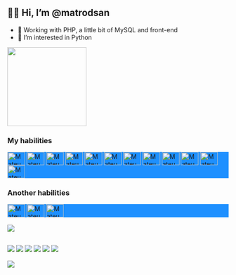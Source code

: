 ## 👋🏼 Hi, I’m @matrodsan
- 💼 Working with PHP, a little bit of MySQL and front-end
- 👀 I’m interested in Python

<div style="display: inline_block; vertical-align: top;">
  <img height="180em" src="https://github-readme-stats.vercel.app/api?username=matrodsan&count_private=true&show_icons=true&theme=chartreuse-dark&icon_color=ffffff&title_color=66fc03&text_color=ffffff&bg_color=DEG,303133,424547&border_color=000000&custom_title=My%20contribuitions" />
</div>

### My habilities

<div style="display: inline_block; background-color:DodgerBlue;">
  <img align="center" alt="Mateus_HTML" height="30" width="40" src="https://cdn.jsdelivr.net/gh/devicons/devicon/icons/html5/html5-plain-wordmark.svg" />
  <img align="center" alt="Mateus_CSS" height="30" width="40" src="https://cdn.jsdelivr.net/gh/devicons/devicon/icons/css3/css3-plain-wordmark.svg" />
  <img align="center" alt="Mateus_PHP" height="30" width="40" src="https://cdn.jsdelivr.net/gh/devicons/devicon/icons/php/php-plain.svg" />
  <img align="center" alt="Mateus_JQUERY" height="30" width="40" src="https://cdn.jsdelivr.net/gh/devicons/devicon/icons/jquery/jquery-plain-wordmark.svg" />
  <img align="center" alt="Mateus_JAVA SCRIPT" height="30" width="40" src="https://cdn.jsdelivr.net/gh/devicons/devicon/icons/javascript/javascript-original.svg" />
  <img align="center" alt="Mateus_MYSQL" height="30" width="40" src="https://cdn.jsdelivr.net/gh/devicons/devicon/icons/mysql/mysql-original-wordmark.svg" />
  <img align="center" alt="Mateus_PYTHON" height="30" width="40" src="https://cdn.jsdelivr.net/gh/devicons/devicon/icons/python/python-original-wordmark.svg" />
  <!--<img align="center" alt="Mateus_DJANGO" height="30" width="40" src="https://cdn.jsdelivr.net/gh/devicons/devicon/icons/django/django-plain.svg" />-->
  <img align="center" alt="Mateus_BOOTSTRAP" height="30" width="40" src="https://cdn.jsdelivr.net/gh/devicons/devicon/icons/bootstrap/bootstrap-original-wordmark.svg" />
  <img align="center" alt="Mateus_ARDUINO" height="30" width="40" src="https://cdn.jsdelivr.net/gh/devicons/devicon/icons/arduino/arduino-original-wordmark.svg" />
  <img align="center" alt="Mateus_C" height="30" width="40" src="https://cdn.jsdelivr.net/gh/devicons/devicon/icons/c/c-original.svg" />
  <img align="center" alt="Mateus_C++" height="30" width="40" src="https://cdn.jsdelivr.net/gh/devicons/devicon/icons/cplusplus/cplusplus-original.svg" />
  <img align="center" alt="Mateus_LABVIEW" height="30" width="40" src="https://cdn.jsdelivr.net/gh/devicons/devicon/icons/labview/labview-original-wordmark.svg" />
</div>

### Another habilities
<div style="display: inline_block; background-color:DodgerBlue;">
  <img align="center" alt="Mateus_PHOTOSHOP" height="30" width="40" src="https://cdn.jsdelivr.net/gh/devicons/devicon/icons/photoshop/photoshop-plain.svg" />
  <img align="center" alt="Mateus_ILLUSTRATOR" height="30" width="40" src="https://cdn.jsdelivr.net/gh/devicons/devicon/icons/illustrator/illustrator-plain.svg" />
  <img align="center" alt="Mateus_AFTER EFFECTS" height="30" width="40" src="https://cdn.jsdelivr.net/gh/devicons/devicon/icons/aftereffects/aftereffects-plain.svg" />
</div><br>

<img src="https://github-readme-stats.vercel.app/api/top-langs/?username=matrodsan&theme=chartreuse-dark&icon_color=ffffff&title_color=66fc03&text_color=ffffff&bg_color=DEG,303133,424547&border_color=000000" />
  
##
<div style="display: inline_block">
  <a href="https://api.whatsapp.com/send?phone=5527998175043"><img src="https://img.shields.io/badge/WhatsApp-25D366?style=for-the-badge&logo=WhatsApp&logoColor=white" /></a>
  <a href="https://www.fb.com/mateusrodriguessantos/"><img src="https://img.shields.io/badge/Facebook-1877F2?style=for-the-badge&logo=Facebook&logoColor=white" /></a>
  <a href="https://www.instagram.com/mateusrsantos/"><img src="https://img.shields.io/badge/Instagram-E4405F?style=for-the-badge&logo=Instagram&logoColor=white" /></a>
  <a href="https://www.linkedin.com/in/mateus-rodrigues-santos-65274594/"><img src="https://img.shields.io/badge/LinkedIn-0A66C2?style=for-the-badge&logo=LinkedIn&logoColor=white" /></a>
  <a href="mailto:mateusrodriguessantos@hotmail.com"><img src="https://img.shields.io/badge/Outlook-0078D4?style=for-the-badge&logo=Microsoft Outlook&logoColor=white" /></a>
  <a href="https://www.behance.net/mateusrodrigu5"><img src="https://img.shields.io/badge/Behance-1769FF?style=for-the-badge&logo=Behance&logoColor=white" /></a>
</div>

<br>

<div style="display: inline_block; vertical-align: top;">
  <img src="https://github-readme-stats.vercel.app/api/pin/?username=matrodsan&repo=Exercicio_SSYS&show_owner=true&show_icons=true&theme=chartreuse-dark&icon_color=ffffff&title_color=66fc03&text_color=ffffff&bg_color=DEG,303133,424547&border_color=000000" />
</div>
